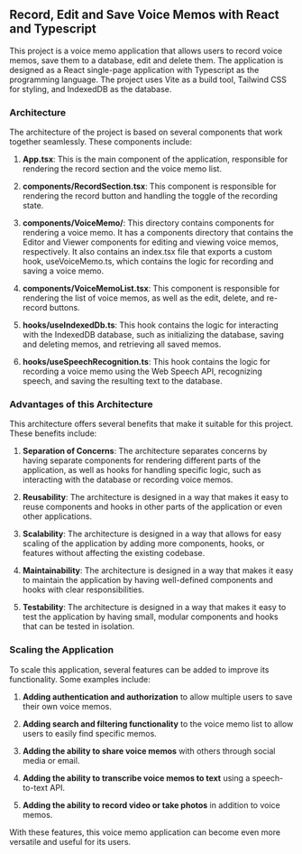 ## Record, Edit and Save Voice Memos with React and Typescript

This project is a voice memo application that allows users to record voice memos, save them to a database, edit and delete them. The application is designed as a React single-page application with Typescript as the programming language. The project uses Vite as a build tool, Tailwind CSS for styling, and IndexedDB as the database.

### Architecture

The architecture of the project is based on several components that work together seamlessly. These components include:

1. **App.tsx**: This is the main component of the application, responsible for rendering the record section and the voice memo list.

2. **components/RecordSection.tsx**: This component is responsible for rendering the record button and handling the toggle of the recording state.

3. **components/VoiceMemo/**: This directory contains components for rendering a voice memo. It has a components directory that contains the Editor and Viewer components for editing and viewing voice memos, respectively. It also contains an index.tsx file that exports a custom hook, useVoiceMemo.ts, which contains the logic for recording and saving a voice memo.

4. **components/VoiceMemoList.tsx**: This component is responsible for rendering the list of voice memos, as well as the edit, delete, and re-record buttons.

5. **hooks/useIndexedDb.ts**: This hook contains the logic for interacting with the IndexedDB database, such as initializing the database, saving and deleting memos, and retrieving all saved memos.

6. **hooks/useSpeechRecognition.ts**: This hook contains the logic for recording a voice memo using the Web Speech API, recognizing speech, and saving the resulting text to the database.

### Advantages of this Architecture

This architecture offers several benefits that make it suitable for this project. These benefits include:

1. **Separation of Concerns**: The architecture separates concerns by having separate components for rendering different parts of the application, as well as hooks for handling specific logic, such as interacting with the database or recording voice memos.

2. **Reusability**: The architecture is designed in a way that makes it easy to reuse components and hooks in other parts of the application or even other applications.

3. **Scalability**: The architecture is designed in a way that allows for easy scaling of the application by adding more components, hooks, or features without affecting the existing codebase.

4. **Maintainability**: The architecture is designed in a way that makes it easy to maintain the application by having well-defined components and hooks with clear responsibilities.

5. **Testability**: The architecture is designed in a way that makes it easy to test the application by having small, modular components and hooks that can be tested in isolation.

### Scaling the Application

To scale this application, several features can be added to improve its functionality. Some examples include:

1. **Adding authentication and authorization** to allow multiple users to save their own voice memos.

2. **Adding search and filtering functionality** to the voice memo list to allow users to easily find specific memos.

3. **Adding the ability to share voice memos** with others through social media or email.

4. **Adding the ability to transcribe voice memos to text** using a speech-to-text API.

5. **Adding the ability to record video or take photos** in addition to voice memos.

With these features, this voice memo application can become even more versatile and useful for its users.
